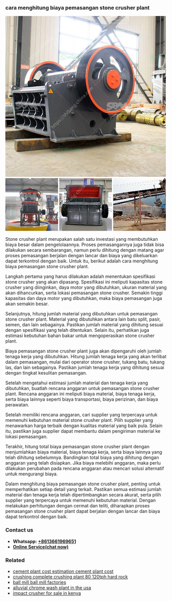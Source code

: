 <h3>cara menghitung biaya pemasangan stone crusher plant</h3><img src='1708589245.jpg' alt=''><p>Stone crusher plant merupakan salah satu investasi yang membutuhkan biaya besar dalam pengelolaannya. Proses pemasangannya juga tidak bisa dilakukan secara sembarangan, namun perlu dihitung dengan matang agar proses pemasangan berjalan dengan lancar dan biaya yang dikeluarkan dapat terkontrol dengan baik. Untuk itu, berikut adalah cara menghitung biaya pemasangan stone crusher plant.</p><p>Langkah pertama yang harus dilakukan adalah menentukan spesifikasi stone crusher yang akan dipasang. Spesifikasi ini meliputi kapasitas stone crusher yang diinginkan, daya motor yang dibutuhkan, ukuran material yang akan dihancurkan, serta lokasi pemasangan stone crusher. Semakin tinggi kapasitas dan daya motor yang dibutuhkan, maka biaya pemasangan juga akan semakin besar.</p><p>Selanjutnya, hitung jumlah material yang dibutuhkan untuk pemasangan stone crusher plant. Material yang dibutuhkan antara lain batu split, pasir, semen, dan lain sebagainya. Pastikan jumlah material yang dihitung sesuai dengan spesifikasi yang telah ditentukan. Selain itu, perhatikan juga estimasi kebutuhan bahan bakar untuk mengoperasikan stone crusher plant.</p><p>Biaya pemasangan stone crusher plant juga akan dipengaruhi oleh jumlah tenaga kerja yang dibutuhkan. Hitung jumlah tenaga kerja yang akan terlibat dalam pemasangan, mulai dari operator stone crusher, tukang batu, tukang las, dan lain sebagainya. Pastikan jumlah tenaga kerja yang dihitung sesuai dengan tingkat kesulitan pemasangan.</p><p>Setelah mengetahui estimasi jumlah material dan tenaga kerja yang dibutuhkan, buatlah rencana anggaran untuk pemasangan stone crusher plant. Rencana anggaran ini meliputi biaya material, biaya tenaga kerja, serta biaya lainnya seperti biaya transportasi, biaya perizinan, dan biaya perawatan.</p><p>Setelah memiliki rencana anggaran, cari supplier yang terpercaya untuk memenuhi kebutuhan material stone crusher plant. Pilih supplier yang menawarkan harga terbaik dengan kualitas material yang baik pula. Selain itu, pastikan juga supplier dapat membantu dalam pengiriman material ke lokasi pemasangan.</p><p>Terakhir, hitung total biaya pemasangan stone crusher plant dengan menjumlahkan biaya material, biaya tenaga kerja, serta biaya lainnya yang telah dihitung sebelumnya. Bandingkan total biaya yang dihitung dengan anggaran yang telah disiapkan. Jika biaya melebihi anggaran, maka perlu dilakukan perubahan pada rencana anggaran atau mencari solusi alternatif untuk mengurangi biaya.</p><p>Dalam menghitung biaya pemasangan stone crusher plant, penting untuk memperhatikan setiap detail yang terkait. Pastikan semua estimasi jumlah material dan tenaga kerja telah dipertimbangkan secara akurat, serta pilih supplier yang terpercaya untuk memenuhi kebutuhan material. Dengan melakukan perhitungan dengan cermat dan teliti, diharapkan proses pemasangan stone crusher plant dapat berjalan dengan lancar dan biaya dapat terkontrol dengan baik.</p><h3>Contact us</h3><ul><li><strong>Whatsapp:&nbsp;<a href="https://wa.me/8613661969651">+8613661969651</a></strong></li><li><a href="https://swt.shibang-china.com/?git&amp;zhl&amp;cara menghitung biaya pemasangan stone crusher plant"><strong>Online Service(chat now)</strong></a></li></ul><h3>Related</h3><ul><li><a href='cement plant cost estimation cement plant cost.md'>cement plant cost estimation cement plant cost</a></li><li><a href='crushing complete crushing plant 80 120tph hard rock.md'>crushing complete crushing plant 80 120tph hard rock</a></li><li><a href='ball mill ball mill factories.md'>ball mill ball mill factories</a></li><li><a href='alluvial chrome wash plant in the usa.md'>alluvial chrome wash plant in the usa</a></li><li><a href='impact crusher for sale in kenya.md'>impact crusher for sale in kenya</a></li></ul>